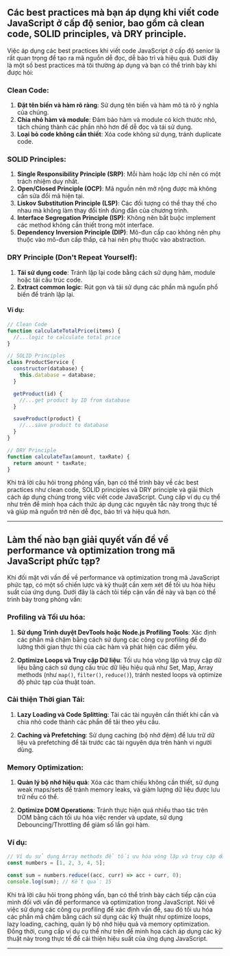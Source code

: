 ## Các best practices mà bạn áp dụng khi viết code JavaScript ở cấp độ senior, bao gồm cả clean code, SOLID principles, và DRY principle.

Việc áp dụng các best practices khi viết code JavaScript ở cấp độ senior là rất quan trọng để tạo ra mã nguồn dễ đọc, dễ bảo trì và hiệu quả. Dưới đây là một số best practices mà tôi thường áp dụng và bạn có thể trình bày khi được hỏi:

### Clean Code:

1. **Đặt tên biến và hàm rõ ràng**: Sử dụng tên biến và hàm mô tả rõ ý nghĩa của chúng.
2. **Chia nhỏ hàm và module**: Đảm bảo hàm và module có kích thước nhỏ, tách chúng thành các phần nhỏ hơn để dễ đọc và tái sử dụng.
3. **Loại bỏ code không cần thiết**: Xóa code không sử dụng, tránh duplicate code.

### SOLID Principles:

1. **Single Responsibility Principle (SRP)**: Mỗi hàm hoặc lớp chỉ nên có một trách nhiệm duy nhất.
2. **Open/Closed Principle (OCP)**: Mã nguồn nên mở rộng được mà không cần sửa đổi mã hiện tại.
3. **Liskov Substitution Principle (LSP)**: Các đối tượng có thể thay thế cho nhau mà không làm thay đổi tính đúng đắn của chương trình.
4. **Interface Segregation Principle (ISP)**: Không nên bắt buộc implement các method không cần thiết trong một interface.
5. **Dependency Inversion Principle (DIP)**: Mô-đun cấp cao không nên phụ thuộc vào mô-đun cấp thấp, cả hai nên phụ thuộc vào abstraction.

### DRY Principle (Don't Repeat Yourself):

1. **Tái sử dụng code**: Tránh lặp lại code bằng cách sử dụng hàm, module hoặc tái cấu trúc code.
2. **Extract common logic**: Rút gọn và tái sử dụng các phần mã nguồn phổ biến để tránh lặp lại.

#### Ví dụ:

```javascript
// Clean Code
function calculateTotalPrice(items) {
  //...logic to calculate total price
}

// SOLID Principles
class ProductService {
  constructor(database) {
    this.database = database;
  }

  getProduct(id) {
    //...get product by ID from database
  }

  saveProduct(product) {
    //...save product to database
  }
}

// DRY Principle
function calculateTax(amount, taxRate) {
  return amount * taxRate;
}
```

Khi trả lời câu hỏi trong phỏng vấn, bạn có thể trình bày về các best practices như clean code, SOLID principles và DRY principle và giải thích cách áp dụng chúng trong việc viết code JavaScript. Cung cấp ví dụ cụ thể như trên để minh họa cách thức áp dụng các nguyên tắc này trong thực tế và giúp mã nguồn trở nên dễ đọc, bảo trì và hiệu quả hơn.

---

## Làm thế nào bạn giải quyết vấn đề về performance và optimization trong mã JavaScript phức tạp?

Khi đối mặt với vấn đề về performance và optimization trong mã JavaScript phức tạp, có một số chiến lược và kỹ thuật cần xem xét để tối ưu hóa hiệu suất của ứng dụng. Dưới đây là cách tôi tiếp cận vấn đề này và bạn có thể trình bày trong phỏng vấn:

### Profiling và Tối ưu hóa:

1. **Sử dụng Trình duyệt DevTools hoặc Node.js Profiling Tools**: Xác định các phần mã chậm bằng cách sử dụng các công cụ profiling để đo lường thời gian thực thi của các hàm và phát hiện các điểm yếu.

2. **Optimize Loops và Truy cập Dữ liệu**: Tối ưu hóa vòng lặp và truy cập dữ liệu bằng cách sử dụng cấu trúc dữ liệu hiệu quả như Set, Map, Array methods (như `map()`, `filter()`, `reduce()`), tránh nested loops và optimize độ phức tạp của thuật toán.

### Cải thiện Thời gian Tải:

1. **Lazy Loading và Code Splitting**: Tải các tài nguyên cần thiết khi cần và chia nhỏ code thành các phần để tải theo yêu cầu.

2. **Caching và Prefetching**: Sử dụng caching (bộ nhớ đệm) để lưu trữ dữ liệu và prefetching để tải trước các tài nguyên dựa trên hành vi người dùng.

### Memory Optimization:

1. **Quản lý bộ nhớ hiệu quả**: Xóa các tham chiếu không cần thiết, sử dụng weak maps/sets để tránh memory leaks, và giảm lượng dữ liệu được lưu trữ nếu có thể.

2. **Optimize DOM Operations**: Tránh thực hiện quá nhiều thao tác trên DOM bằng cách tối ưu hóa việc render và update, sử dụng Debouncing/Throttling để giảm số lần gọi hàm.

### Ví dụ:

```javascript
// Ví dụ sử dụng Array methods để tối ưu hóa vòng lặp và truy cập dữ liệu
const numbers = [1, 2, 3, 4, 5];

const sum = numbers.reduce((acc, curr) => acc + curr, 0);
console.log(sum); // Kết quả: 15
```

Khi trả lời câu hỏi trong phỏng vấn, bạn có thể trình bày cách tiếp cận của mình đối với vấn đề performance và optimization trong JavaScript. Nói về việc sử dụng các công cụ profiling để xác định vấn đề, sau đó tối ưu hóa các phần mã chậm bằng cách sử dụng các kỹ thuật như optimize loops, lazy loading, caching, quản lý bộ nhớ hiệu quả và memory optimization. Đồng thời, cung cấp ví dụ cụ thể như trên để minh họa cách áp dụng các kỹ thuật này trong thực tế để cải thiện hiệu suất của ứng dụng JavaScript.

---
